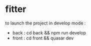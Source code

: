 # fitter

to launch the project in develop mode :
- back : cd back && npm run develop
- front : cd front && quasar dev                
